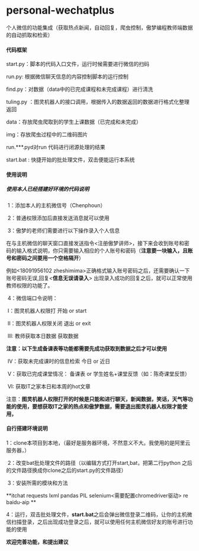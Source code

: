 # personal-wechatplus
个人微信的功能集成（获取热点新闻，自动回复，爬虫控制，傲梦编程教师端数据的自动抓取和检索）

#### 代码框架

start.py：脚本的代码入口文件，运行时候需要进行微信的扫码

run.py:	根据微信聊天信息的内容控制脚本的运行控制

find.py：对数据（data中的已完成课程和未完成课程）进行清洗

tuling.py ：图灵机器人的接口调用，根据传入的数据返回的数据进行格式化整理返回

data：存放爬虫爬取到的学生上课数据（已完成和未完成）

img：存放爬虫过程中的二维码图片

run.***.pyd对run 代码进行闭源处理的结果

start.bat : 快捷开始的批处理文件，双击便能运行本系统



#### 使用说明

##### 	使用本人已经搭建好环境的代码说明

​		1：添加本人的主机微信号（Chenphoun）

​		2：普通权限添加后直接发送消息就可以使用

​		3：傲梦的老师们需要进行以下操作录入个人信息

在与主机微信的聊天窗口直接发送指令<注册傲梦讲师>，接下来会收到账号和密码的输入格式说明，你只需要输入相应的个人账号和密码（**注意要一块输入，且账号和密码之间要用一个空格隔开**）

例如<18091956102 zheshimima>正确格式输入账号密码之后，还需要确认一下账号密码无误,回复<**信息无误请录入**>  出现录入成功的回复之后，就可以正常使用教师权限的功能了。

​		4：微信端口令说明：

​				I：图灵机器人权限打		 开始  or   start

​				II：图灵机器人权限关闭  		  退出  or  exit

​				III: 教师获取本日数据    获取数据

​				**注意：以下生成备课表等功能都需要先成功获取到数据之后才可以使用**

​				IV：获取未完成课时的信息检索   今日  or   近日

​				V：获取已完成课堂情况： 备课表   or    学生姓名+课堂反馈（如：陈奇课堂反馈）	

​				VI:	获取IT之家本日和本周的hot文章			

注意：**图灵机器人权限打开的时候是只能和进行聊天，新闻数据，笑话，天气等功能的使用，要想获取IT之家的热点和傲梦数据，需要退出图灵机器人权限才能使用，**

#### 	自行搭建环境说明

​		1：clone本项目到本地，（最好是服务器环境，不然意义不大。我使用的是阿里云服务器，）

​		2：改变bat批处理文件的路径（以编辑方式打开start,bat，把第二行python 之后 的文件路径换成你clone之后的start.py的文件路径）

​		3：安装所需的模块和方法

**itchat	requests	lxml	pandas	PIL	selenium<需要配置chromedriver驱动>	re		baidu-aip	**

​		4：运行，双击批处理文件，**start.bat**之后会弹出微信登录二维码，让你的主机微信扫描登录，之后出现成功登录之后，就可以使用任何主机微信好友的账号进行功能的使用

**欢迎完善功能，和提出建议**

